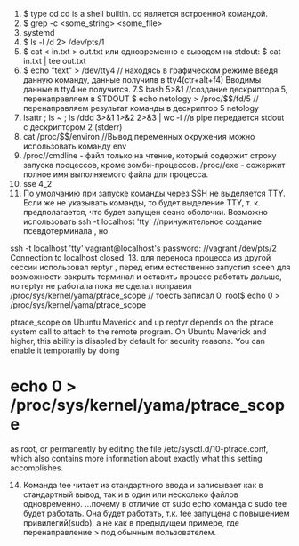 1. $ type cd
cd is a shell builtin. cd является встроенной командой.
2. $ grep -c <some_string> <some_file>
3. systemd
4. $ ls -l /d 2> /dev/pts/1
5. $ cat < in.txt > out.txt
  или одновременно с выводом на stdout:
  $ cat in.txt | tee out.txt
6. $ echo "text" > /dev/tty4 // находясь в графическом режиме введя данную команду, данные получилв в tty4(ctr+alt+f4)
Вводимы данные в tty4 не получится.
7.$ bash 5>&1 //создание дескриптора 5, перенаправляем в STDOUT
  $ echo netology > /proc/$$/fd/5 //перенаправляем результат команды в дескриптор 5
  netology
8. lsattr ; ls ~ ; ls /ddd  3>&1 1>&2 2>&3 | wc -l //в pipe передается stdout с дескриптором 2 (stderr)
9. cat /proc/$$/environ //Вывод переменных окружения
можно использовать команду env
10. /proc/<pid>/cmdline - файл только на чтение, который содержит строку запуска процессов, кроме зомби-процессов.
/proc/<pid>/exe - сожержит полное имя выполняемого файла для процесса.
11. sse 4_2
12. По умолчанию при запуске команды через SSH не выделяется TTY. Если же не указывать команды, то будет выделение TTY, т. к. предполагается, что будет запущен сеанс оболочки. Возможно использовать ssh -t localhost 'tty' //принужительное создание псевдотерминала
, но

ssh -t localhost 'tty'
vagrant@localhost's password:  //vagrant
/dev/pts/2
Connection to localhost closed.
13. для переноса процесса из другой сессии использовал reptyr <PID>, перед етим естественно запустил sceen для возможности закрыть терминал и оставить процесс работать дальше, но reptyr не работала пока не сделал поправил /proc/sys/kernel/yama/ptrace_scope // тоесть записал 0, root$ echo 0 > /proc/sys/kernel/yama/ptrace_scope

ptrace_scope on Ubuntu Maverick and up
reptyr depends on the ptrace system call to attach to the remote program. On Ubuntu Maverick and higher, this ability is disabled by default for security reasons. You can enable it temporarily by doing

# echo 0 > /proc/sys/kernel/yama/ptrace_scope
as root, or permanently by editing the file /etc/sysctl.d/10-ptrace.conf, which also contains more information about exactly what this setting accomplishes.

14. Команда tee читает из стандартного ввода и записывает как в стандартный вывод, так и в один или несколько файлов одновременно. 
...почему в отличие от sudo echo команда с sudo tee будет работать. Она будет работать, т.к. tee запущена с повышением привилегий(sudo), а не как в предыдущем примере, где перенаправление > под обычным пользователем.